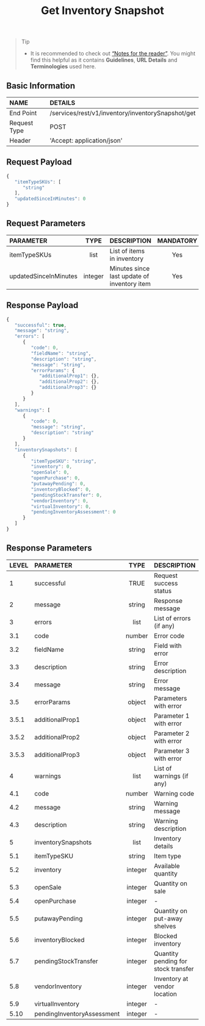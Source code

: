 ﻿---
id: inventory-snapshot
title: Get Inventory Snapshot
permalink: docs/inventory-snapshot.html
---

>Tip
>
> - It is recommended to check out [“Notes for the reader”](/docs/notes-for-reader.html). You might find this helpful as it contains **Guidelines**, **URL Details** and **Terminologies** used here.

## Basic Information

| NAME             | DETAILS                                                                 | 
| :----------------| :---------------------------------------------------------------------  | 
| End Point        | /services/rest/v1/inventory/inventorySnapshot/get                       | 
| Request Type     | POST                                                                     | 
| Header           | 'Accept: application/json'                                               |     




## Request Payload

```js
{
   "itemTypeSKUs": [
      "string"
   ],
   "updatedSinceInMinutes": 0
}
```

## Request Parameters

| PARAMETER             | TYPE    | DESCRIPTION                                 | MANDATORY  | NOTES | 
|:----------------------|:-------:|:--------------------------------------------|:----------:|:------| 
| itemTypeSKUs          | list    | List of items in inventory                  | Yes        | -     | 
| updatedSinceInMinutes | integer | Minutes since last update of inventory item | Yes        | -     | 
 
 

 
 


## Response Payload

```js
{
   "successful": true,
   "message": "string",
   "errors": [
      {
         "code": 0,
         "fieldName": "string",
         "description": "string",
         "message": "string",
         "errorParams": {
            "additionalProp1": {},
            "additionalProp2": {},
            "additionalProp3": {}
         }
      }
   ],
   "warnings": [
      {
         "code": 0,
         "message": "string",
         "description": "string"
      }
   ],
   "inventorySnapshots": [
      {
         "itemTypeSKU": "string",
         "inventory": 0,
         "openSale": 0,
         "openPurchase": 0,
         "putawayPending": 0,
         "inventoryBlocked": 0,
         "pendingStockTransfer": 0,
         "vendorInventory": 0,
         "virtualInventory": 0,
         "pendingInventoryAssessment": 0
      }
   ]
}
```

## Response Parameters

| LEVEL | PARAMETER                  | TYPE    | DESCRIPTION                         | NOTES | 
|:------|:---------------------------|:-------:|:------------------------------------|:------| 
| 1     | successful                 | TRUE    | Request success status              | -     | 
| 2     | message                    | string  | Response message                    | -     | 
| 3     | errors                     | list    | List of errors (if any)             | -     | 
| 3.1   | code                       | number  | Error code                          | -     | 
| 3.2   | fieldName                  | string  | Field with error                    | -     | 
| 3.3   | description                | string  | Error description                   | -     | 
| 3.4   | message                    | string  | Error message                       | -     | 
| 3.5   | errorParams                | object  | Parameters with error               | -     | 
| 3.5.1 | additionalProp1            | object  | Parameter 1 with error              | -     | 
| 3.5.2 | additionalProp2            | object  | Parameter 2 with error              | -     | 
| 3.5.3 | additionalProp3            | object  | Parameter 3 with error              | -     | 
| 4     | warnings                   | list    | List of warnings (if any)           | -     | 
| 4.1   | code                       | number  | Warning code                        | -     | 
| 4.2   | message                    | string  | Warning message                     | -     | 
| 4.3   | description                | string  | Warning description                 | -     | 
| 5     | inventorySnapshots         | list    | Inventory details                   | -     | 
| 5.1   | itemTypeSKU                | string  | Item type                           | -     | 
| 5.2   | inventory                  | integer | Available quantity                  | -     | 
| 5.3   | openSale                   | integer | Quantity on sale                    | -     | 
| 5.4   | openPurchase               | integer | -                                   | -     | 
| 5.5   | putawayPending             | integer | Quantity on put-away shelves        | -     | 
| 5.6   | inventoryBlocked           | integer | Blocked inventory                   | -     | 
| 5.7   | pendingStockTransfer       | integer | Quantity pending for stock transfer | -     | 
| 5.8   | vendorInventory            | integer | Inventory at vendor location        | -     | 
| 5.9   | virtualInventory           | integer | -                                   | -     | 
| 5.10  | pendingInventoryAssessment | integer | -                                   | -     | 
 
 

 



